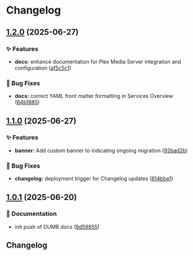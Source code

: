 # Changelog

## [1.2.0](https://github.com/I-am-PUID-0/DUMB_docs/compare/1.1.0...1.2.0) (2025-06-27)


### ✨ Features

* **docs:** enhance documentation for Plex Media Server integration and configuration ([af5c5c1](https://github.com/I-am-PUID-0/DUMB_docs/commit/af5c5c17b2357b737ac0a982f2b31c985c2a8120))


### 🐛 Bug Fixes

* **docs:** correct YAML front matter formatting in Services Overview ([64b1885](https://github.com/I-am-PUID-0/DUMB_docs/commit/64b1885058a260cb9e33a98c6af1e1899c425e5a))

## [1.1.0](https://github.com/I-am-PUID-0/DUMB_docs/compare/1.0.1...1.1.0) (2025-06-27)


### ✨ Features

* **banner:** Add custom banner to indicating ongoing migration ([92bad2b](https://github.com/I-am-PUID-0/DUMB_docs/commit/92bad2b1f346b22329abb7e192f847066c7cd0c9))


### 🐛 Bug Fixes

* **changelog:** deployment trigger for Changelog updates ([814bbe1](https://github.com/I-am-PUID-0/DUMB_docs/commit/814bbe1de49d863ce9d5ea724c21afb979e7cbac))

## [1.0.1](https://github.com/I-am-PUID-0/DUMB_docs/compare/1.0.0...1.0.1) (2025-06-20)


### 📖 Documentation

* init push of DUMB docs ([9d59855](https://github.com/I-am-PUID-0/DUMB_docs/commit/9d59855de0c7ff87fb7389863050876888da5a82))

## Changelog

